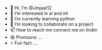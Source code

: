 - 👋 Hi, I’m @Jmjaat12
- 👀 I’m interested in ai and ml
- 🌱 I’m currently learning python
- 💞️ I’m looking to collaborate on a project
- 📫 How to reach me connect me on lindin
- 😄 Pronouns: ...
- ⚡ Fun fact: ...

<!---
Jmjaat12/Jmjaat12 is a ✨ special ✨ repository because its `README.md` (this file) appears on your GitHub profile.
You can click the Preview link to take a look at your changes.
--->
